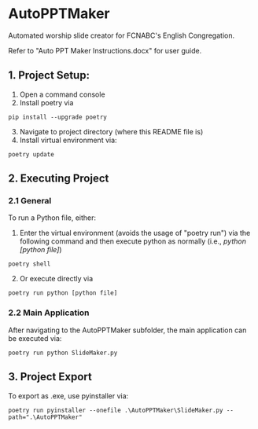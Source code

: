 # AutoPPTMaker
Automated worship slide creator for FCNABC's English Congregation.

Refer to "Auto PPT Maker Instructions.docx" for user guide.

## 1. Project Setup:
1. Open a command console
1. Install poetry via 
```
pip install --upgrade poetry
```
3. Navigate to project directory (where this README file is)
4. Install virtual environment via:
```
poetry update
```

## 2. Executing Project

### 2.1 General

To run a Python file, either:
1. Enter the virtual environment (avoids the usage of "poetry run") via the following command and then execute python as normally (i.e., *python [python file]*)


```
poetry shell
```

2. Or execute directly via 

```
poetry run python [python file]
```

### 2.2 Main Application

After navigating to the AutoPPTMaker subfolder, the main application can be executed via:
```
poetry run python SlideMaker.py
```

## 3. Project Export 

To export as .exe, use pyinstaller via:
```
poetry run pyinstaller --onefile .\AutoPPTMaker\SlideMaker.py --path=".\AutoPPTMaker"
```
